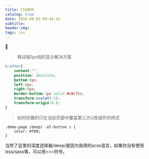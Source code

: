```yaml
---
title: CSS碎片
catalog: true
date: 2018-09-03 09:44:41
subtitle:
header-img:
tags: css
---
```


> 移动端1px线的显示解决方案
```css
&:after{
    content:"";
    position: absolute;
    bottom:0px;
    left:0px;
    right:0px;
    border-bottom:1px solid #c8c7cc;
    transform:scaleY(.5);
    transform-origin:0 0;
}
```

> 如何优雅的只在当前页面中覆盖第三方U库组件的样式

```
.demo-page /deep/ .el-button i {
    color: #f00;
}
```

当然了这里的深度选择器/deep/是因为我用的scss语言，如果你没有使用less/sass等，可以用>>>符号。


